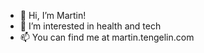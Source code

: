 - 👋 Hi, I’m Martin!
- 👀 I’m interested in health and tech
- 📫 You can find me at martin.tengelin.com

